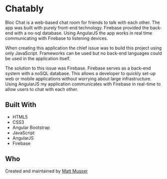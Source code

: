 # Chatably

Bloc Chat is a web-based chat room for friends to talk with each other. The app was built with purely front-end technology. Firebase provided the back-end with a no-sql database. Using AngularJS the app works in real time communicating with Firebase to listening devices.

When creating this application the chief issue was to build this project using only JavaScript. Frameworks can be used but no back-end languages could be used in the application itself.

The solution to this issue was Firebase. Firebase serves as a back-end system with a noSQL database. This allows a developer to quickly set-up web or mobile applications without worrying about large infrastructure. Using AngularJS my application communicates with Firebase in real-time to allow users to chat with each other.

## Built With

* HTML5
* CSS3
* Angular Bootstrap
* JavaScript
* AngularJS
* Firebase

## Who

Created and maintained by [Matt Musser](http://www.github.com/mattMusser)
